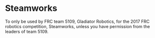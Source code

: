 # Steamworks
To only be used by FRC team 5109, Gladiator Robotics, for the 2017 FRC robotics competition, Steamworks, unless you have permission from the leaders of team 5109.
